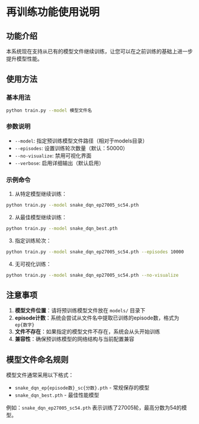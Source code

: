 # 再训练功能使用说明

## 功能介绍
本系统现在支持从已有的模型文件继续训练，让您可以在之前训练的基础上进一步提升模型性能。

## 使用方法

### 基本用法
```bash
python train.py --model 模型文件名
```

### 参数说明
- `--model`: 指定预训练模型文件路径（相对于models目录）
- `--episodes`: 设置训练轮次数量（默认：50000）
- `--no-visualize`: 禁用可视化界面
- `--verbose`: 启用详细输出（默认启用）

### 示例命令

1. 从特定模型继续训练：
```bash
python train.py --model snake_dqn_ep27005_sc54.pth
```

2. 从最佳模型继续训练：
```bash
python train.py --model snake_dqn_best.pth
```

3. 指定训练轮次：
```bash
python train.py --model snake_dqn_ep27005_sc54.pth --episodes 10000
```

4. 无可视化训练：
```bash
python train.py --model snake_dqn_ep27005_sc54.pth --no-visualize
```

## 注意事项

1. **模型文件位置**：请将预训练模型文件放在 `models/` 目录下
2. **episode计数**：系统会尝试从文件名中提取已训练的episode数，格式为 `ep{数字}`
3. **文件不存在**：如果指定的模型文件不存在，系统会从头开始训练
4. **兼容性**：确保预训练模型的网络结构与当前配置兼容

## 模型文件命名规则
模型文件通常采用以下格式：
- `snake_dqn_ep{episode数}_sc{分数}.pth` - 常规保存的模型
- `snake_dqn_best.pth` - 最佳性能模型

例如：`snake_dqn_ep27005_sc54.pth` 表示训练了27005轮，最高分数为54的模型。